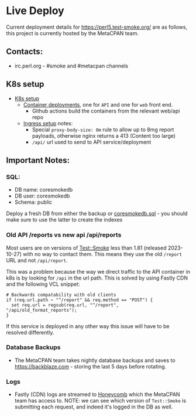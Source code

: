 # Live Deploy

Current deployment details for https://perl5.test-smoke.org/ are as follows, this project is
currently hosted by the MetaCPAN team.

## Contacts:

- irc.perl.org - #smoke and #metacpan channels

## K8s setup

- [K8s setup](https://github.com/metacpan/metacpan-k8s/tree/main/apps/test-smoke)
  - [Container deployments](https://github.com/metacpan/metacpan-k8s/blob/main/apps/test-smoke/base/deployment.yaml), one for `API` and one for `web` front end.
    - Github actions build the containers from the relevant web/api repo
  - [Ingress setup](https://github.com/metacpan/metacpan-k8s/blob/main/apps/test-smoke/environments/prod/ingress.yaml) notes:
    - Special `proxy-body-size: 8m` rule to allow up to 8mg report payloads, otherwise nginx returns a 413 (Content too large)
    - `/api/` url used to send to API service/deployment

## Important Notes:

### SQL:

- DB name: coresmokedb
- DB user: coresmokedb
- Schema: public

Deploy a fresh DB from either the backup
or [coresmokedb.sql](https://github.com/metacpan/Perl5-CoreSmokeDB/blob/main/coresmokedb.sql) - you should make sure to use the latter to create the indexes

### Old API /reports vs new api /api/reports

Most users are on versions of [Test::Smoke](https://metacpan.org/pod/Test::Smoke)
less than 1.81 (released 2023-10-27) with no way to contact them. This means they 
use the old `/report` URL and not `/api/report`.

This was a problem because the way we direct traffic to the API
container in k8s is by looking for `/api` in the url path. This is solved by using Fastly CDN and the following VCL snippet:

```vcl
# Backwards compatability with old clients
if (req.url.path ~ "^/report" && req.method == "POST") {
  set req.url = regsub(req.url, "^/report", "/api/old_format_reports");
}
```

If this service is deployed in any other way this issue will have to be resolved differently. 

### Database Backups

- The MetaCPAN team takes nightly database backups and saves to https://backblaze.com - storing the last 5 days before rotating.

### Logs

- Fastly (CDN) logs are streamed to [Honeycomb](https://ui.honeycomb.io/metacpan/environments/testsmoke/datasets/testsmokelivedata/overview) which the MetaCPAN team has access to. NOTE: we can see which version of `Test::Smoke` is submitting each request, and indeed it's logged in the DB as well.
